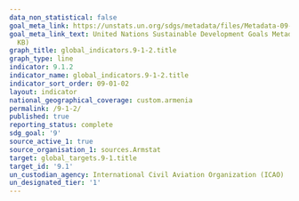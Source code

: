 ```yaml
---
data_non_statistical: false
goal_meta_link: https://unstats.un.org/sdgs/metadata/files/Metadata-09-01-02.pdf
goal_meta_link_text: United Nations Sustainable Development Goals Metadata (PDF 375
  KB)
graph_title: global_indicators.9-1-2.title
graph_type: line
indicator: 9.1.2
indicator_name: global_indicators.9-1-2.title
indicator_sort_order: 09-01-02
layout: indicator
national_geographical_coverage: custom.armenia
permalink: /9-1-2/
published: true
reporting_status: complete
sdg_goal: '9'
source_active_1: true
source_organisation_1: sources.Armstat
target: global_targets.9-1.title
target_id: '9.1'
un_custodian_agency: International Civil Aviation Organization (ICAO)
un_designated_tier: '1'
---
```

